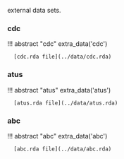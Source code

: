 external data sets.


### cdc

!!! abstract "cdc"
      extra_data('cdc')

      [cdc.rda file](../data/cdc.rda)

### atus

!!! abstract "atus"
      extra_data('atus')

      [atus.rda file](../data/atus.rda)


### abc

!!! abstract "abc"
      extra_data('abc')

      [abc.rda file](../data/abc.rda)

[comment]: <> (check data folder to add .rda)
